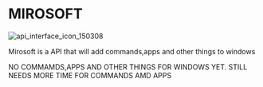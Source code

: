 # MIROSOFT



![api_interface_icon_150308](https://github.com/user-attachments/assets/50dfde3b-835c-4e17-aad8-330acec8db03)






Mirosoft is a API that will add commands,apps and other things to windows

NO COMMAMDS,APPS AND OTHER THINGS FOR WINDOWS YET.
STILL NEEDS MORE TIME FOR COMMANDS AMD APPS
